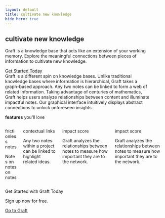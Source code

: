 ```yaml
---
layout: default
title: cultivate new knowledge
hide_hero: true
---
```


<section class="hero is-medium is-bold is-primary index-hero">
    <div class="hero-body">
        <div class="container">
            <h1 class="title is-spaced is-2 has-text-weight-light">
                <strong class="has-text-weight-medium">cultivate</strong> new knowledge
            </h1>
            <p class="subtitle">
                Graft is a knowledge base that acts like an extension of your
                working memory. Explore the meaningful connections between pieces
                of information to cultivate new knowledge.
            </p>
            <a href="https://www.graftapp.co" class="button is-link is-inverted is-large">
                Get Started Today
            </a>
        </div>
    </div>
</section>

<section class="hero is-small is-white">
    <div class="hero-body">
        <div class="container">
            <div class="columns is-vcentered">
                <div class="column is-8">
                    <div class="is-size-4">
                        Graft is a different spin on knowledge bases. Unlike
                        traditional knowledge bases where information is
                        hierarchical, Graft takes a graph-based approach. Any
                        two notes can be linked to form a web of related
                        information. Taking advantage of centuries of mathematics,
                        Graft helps users analyze relationships between content
                        and illuminate impactful notes. Our graphical interface
                        intuitively displays abstract connections to unlock
                        unforeseen insights.
                    </div>
                </div>
                <div class="column is-4 is-hidden-mobile">
                    <figure class="image is-4by5">
                        <img src="{{site_url}}/assets/images/graph.png"/>
                    </figure>
                </div>
            </div>
        </div>
    </div>
</section>

<section class="hero is-medium has-text-primary">
    <div class="hero-body">
        <div class="container">
            <p class="title has-text-primary has-text-centered has-text-weight-normal">
                <strong class="has-text-weight-bold">features</strong> you'll love
            </p>
            <div class="columns is-multiline is-centered">
                <div class="column is-4 has-text-centered p-4 mb-2">
                    <div class="icon callout-icon">
                        <i class="fas fa-lightbulb fa-4x"></i>
                    </div>
                    <p class="title is-5 has-text-primary">frictionless notes</p>
                    <div class="content">
                        <p>
                            Notes on notes on notes
                        </p>
                    </div>
                </div>
                <div class="column is-4 has-text-centered p-4 mb-2">
                    <div class="icon callout-icon">
                        <i class="fas fa-link fa-4x"></i>
                    </div>
                    <p class="title is-5 has-text-primary">contextual links</p>
                    <div class="content">
                        <p>
                            Any two notes within a project can be linked to highlight related ideas.
                        </p>
                    </div>
                </div>
                <div class="column is-4 has-text-centered p-4 mb-2">
                    <div class="icon callout-icon">
                        <i class="fas fa-balance-scale-right fa-4x"></i>
                    </div>
                    <p class="title is-5 has-text-primary">impact score</p>
                    <div class="content">
                        <p>
                            Graft analyzes the relationships between notes to
                            measure how important they are to the network.
                        </p>
                    </div>
                </div>
                <div class="column is-4 has-text-centered p-4 mb-2">
                    <div class="icon callout-icon">
                         <i class="fas fa-project-diagram fa-4x"></i>
                    </div>
                    <p class="title is-5 has-text-primary">impact score</p>
                    <div class="content">
                        <p>
                            Graft analyzes the relationships between notes to
                            measure how important they are to the network.
                        </p>
                    </div>
                </div>
            </div>
        </div>
    </div>
</section>

<section class="hero is-small is-white">
    <div class="hero-body">
        <div class="container has-text-centered">
            <p class="title is-spaced has-text-primary has-text-centered">
                Get Started with Graft Today
            </p>
            <p class="subtitle">Sign up now for free.</p>
            <a href="https://www.graftapp.co" class="button is-primary is-medium">Go to Graft</a>
        </div>
    </div>
</section>
